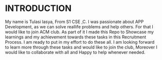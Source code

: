 # INTRODUCTION
My name is Tulasi lasya, From S1 CSE ,C. I was passionate about APP Development, as we can solve reallife problems and help others.
For that I would like to join ACM club. As part of it I made this Repo to Showcase my learnings and my achievement towards these tasks in this Recruitment Process. I am ready to put in my effort to do these all. I am looking forward to learn more through these tasks and would like to join the club, Moreover I would like to collaborate with all and Happy to help whenever needed.
